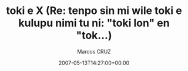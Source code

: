 ---
title: 'toki e X (Re: tenpo sin mi wile toki e kulupu nimi tu ni: "toki lon" en "tok...)'
posts: 1
hash: 't775'
author: 'Marcos CRUZ'
date: 2007-05-13T14:27:00+00:00
sources:
  - http://forums.tokipona.org/viewtopic.php%3Ft=775.html
---